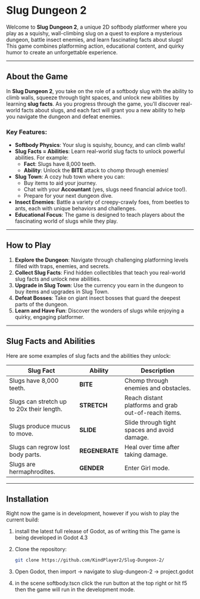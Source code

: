 # Slug Dungeon 2

Welcome to **Slug Dungeon 2**, a unique 2D softbody platformer where you play as a squishy, wall-climbing slug on a quest to explore a mysterious dungeon, battle insect enemies, and learn fascinating facts about slugs! This game combines platforming action, educational content, and quirky humor to create an unforgettable experience.

---

## About the Game

In **Slug Dungeon 2**, you take on the role of a softbody slug with the ability to climb walls, squeeze through tight spaces, and unlock new abilities by learning **slug facts**. As you progress through the game, you'll discover real-world facts about slugs, and each fact will grant you a new ability to help you navigate the dungeon and defeat enemies.

### Key Features:
- **Softbody Physics**: Your slug is squishy, bouncy, and can climb walls!
- **Slug Facts = Abilities**: Learn real-world slug facts to unlock powerful abilities. For example:
  - **Fact**: Slugs have 8,000 teeth.
  - **Ability**: Unlock the **BITE** attack to chomp through enemies!
- **Slug Town**: A cozy hub town where you can:
  - Buy items to aid your journey.
  - Chat with your **Accountant** (yes, slugs need financial advice too!).
  - Prepare for your next dungeon dive.
- **Insect Enemies**: Battle a variety of creepy-crawly foes, from beetles to ants, each with unique behaviors and challenges.
- **Educational Focus**: The game is designed to teach players about the fascinating world of slugs while they play.

---

## How to Play

1. **Explore the Dungeon**: Navigate through challenging platforming levels filled with traps, enemies, and secrets.
2. **Collect Slug Facts**: Find hidden collectibles that teach you real-world slug facts and unlock new abilities.
3. **Upgrade in Slug Town**: Use the currency you earn in the dungeon to buy items and upgrades in Slug Town.
4. **Defeat Bosses**: Take on giant insect bosses that guard the deepest parts of the dungeon.
5. **Learn and Have Fun**: Discover the wonders of slugs while enjoying a quirky, engaging platformer.

---

## Slug Facts and Abilities

Here are some examples of slug facts and the abilities they unlock:

| Slug Fact                          | Ability              | Description                                                                 |
|------------------------------------|----------------------|-----------------------------------------------------------------------------|
| Slugs have 8,000 teeth.            | **BITE**             | Chomp through enemies and obstacles.                                        |
| Slugs can stretch up to 20x their length. | **STRETCH**       | Reach distant platforms and grab out-of-reach items.                        |
| Slugs produce mucus to move.       | **SLIDE**            | Slide through tight spaces and avoid damage.                                |
| Slugs can regrow lost body parts.  | **REGENERATE**       | Heal over time after taking damage.                                         |
| Slugs are hermaphrodites.          | **GENDER**            | Enter Girl mode.              |

---

## Installation
Right now the game is in development, however if you wish to play the current build:
1. install the latest full release of Godot, as of writing this The game is being developed in Godot 4.3

2. Clone the repository:
   ```bash
   git clone https://github.com/KindPlayer2/Slug-Dungeon-2/

3. Open Godot, then import -> navigate to slug-dungeon-2 -> project.godot

4. in the scene softbody.tscn click the run button at the top right or hit f5 then the game will run in the development mode.
